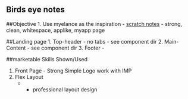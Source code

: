 ## Birds eye notes

##Objective
    1. Use myelance as the inspiration
        - [scratch notes](https://docs.google.com/document/d/1hA8CIexd8PmQTXmZu5k5cD3Bjyvbn7gVNYDyaBHB-I8/edit)
        - strong, clean, whitespace, applike, myapp page
         


##Landing page
    1. Top-header - no tabs - see component dir 
    2. Main-Content - see component dir 
    3. Footer - 
    
    
    
##marketable Skills Shown/Used 
   1. Front Page
    - Strong Simple Logo work with IMP
   2. Flex Layout 
        - * professional layout design 
        
   
    
        